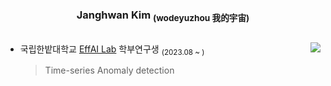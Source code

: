 <div align="center">
  
  ### Janghwan Kim <sub>(wodeyuzhou 我的宇宙)</sub>
    
  <a></a> 
  ---

</div>

<a href="https://solved.ac/wodeyuzhou"><img align="right" src="http://mazassumnida.wtf/api/v2/generate_badge?boj=wodeyuzhou&theme=dark"/></a>

- 국립한밭대학교 [EffAI Lab](https://effailab.hanbat.ac.kr) 학부연구생 <sub>(2023.08 ~ )</sub>
    >Time-series Anomaly detection

